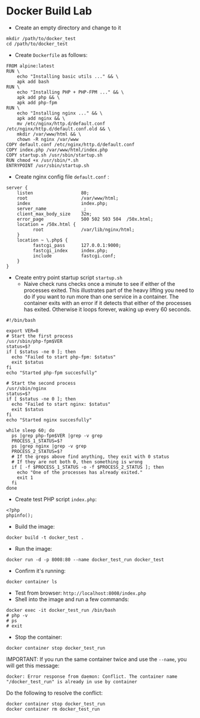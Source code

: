 # Docker Build Lab
* Create an empty directory and change to it
```
mkdir /path/to/docker_test
cd /path/to/docker_test
```
* Create `Dockerfile` as follows:
```
FROM alpine:latest
RUN \
    echo "Installing basic utils ..." && \
    apk add bash
RUN \
    echo "Installing PHP + PHP-FPM ..." && \
    apk add php && \
    apk add php-fpm
RUN \
    echo "Installing nginx ..." && \
    apk add nginx && \
    mv /etc/nginx/http.d/default.conf /etc/nginx/http.d/default.conf.old && \
    mkdir /var/www/html && \
    chown -R nginx /var/www
COPY default.conf /etc/nginx/http.d/default.conf
COPY index.php /var/www/html/index.php
COPY startup.sh /usr/sbin/startup.sh
RUN chmod +x /usr/sbin/*.sh
ENTRYPOINT /usr/sbin/startup.sh
```
* Create nginx config file `default.conf` :
```
server {
    listen                  80;
    root                    /var/www/html;
    index                   index.php;
    server_name             _;
    client_max_body_size    32m;
    error_page              500 502 503 504  /50x.html;
    location = /50x.html {
          root              /var/lib/nginx/html;
    }
    location ~ \.php$ {
          fastcgi_pass      127.0.0.1:9000;
          fastcgi_index     index.php;
          include           fastcgi.conf;
    }
}
```
* Create entry point startup script `startup.sh`
  * Naive check runs checks once a minute to see if either of the processes exited. This illustrates part of the heavy lifting you need to do if you want to run more than one service in a container. The container exits with an error if it detects that either of the processes has exited. Otherwise it loops forever, waking up every 60 seconds.
```
#!/bin/bash

export VER=8
# Start the first process
/usr/sbin/php-fpm$VER
status=$?
if [ $status -ne 0 ]; then
  echo "Failed to start php-fpm: $status"
  exit $status
fi
echo "Started php-fpm succesfully"

# Start the second process
/usr/sbin/nginx
status=$?
if [ $status -ne 0 ]; then
  echo "Failed to start nginx: $status"
  exit $status
fi
echo "Started nginx succesfully"

while sleep 60; do
  ps |grep php-fpm$VER |grep -v grep
  PROCESS_1_STATUS=$?
  ps |grep nginx |grep -v grep
  PROCESS_2_STATUS=$?
  # If the greps above find anything, they exit with 0 status
  # If they are not both 0, then something is wrong
  if [ -f $PROCESS_1_STATUS -o -f $PROCESS_2_STATUS ]; then
    echo "One of the processes has already exited."
    exit 1
  fi
done
```
* Create test PHP script `index.php`:
```
<?php
phpinfo();
```
* Build the image:
```
docker build -t docker_test .
```
* Run the image:
```
docker run -d -p 8008:80 --name docker_test_run docker_test
```
* Confirm it's running:
```
docker container ls
```
* Test from browser: `http://localhost:8008/index.php`
* Shell into the image and run a few commands:
```
docker exec -it docker_test_run /bin/bash
# php -v
# ps
# exit
```
* Stop the container:
```
docker container stop docker_test_run
```
IMPORTANT: 
If you run the same container twice and use the `--name`, you will get this message:
```
docker: Error response from daemon: Conflict. The container name "/docker_test_run" is already in use by container
```
Do the following to resolve the conflict:
```
docker container stop docker_test_run
docker container rm docker_test_run
```


